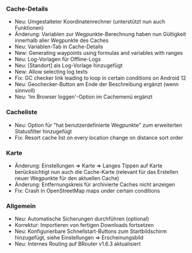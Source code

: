 ### Cache-Details

- Neu: Umgestalteter Koordinatenrechner (unterstützt nun auch Funktionen)
- Änderung: Variablen zur Wegpunkte-Berechnung haben nun Gültigkeit innerhalb aller Wegpunkte des Caches
- Neu: Variablen-Tab in Cache-Details
- New: Generating waypoints using formulas and variables with ranges
- Neu: Log-Vorlagen für Offline-Logs
- Neu: \[Standort\] als Log-Vorlage hinzugefügt
- New: Allow selecting log texts
- Fix: GC checker link leading to loop in certain conditions on Android 12
- Neu: Geochecker-Button am Ende der Beschreibung ergänzt (wenn sinnvoll)
- Neu: 'Im Browser loggen'-Option im Cachemenü ergänzt

### Cacheliste

- Neu: Option für "hat benutzerdefinierte Wegpunkte" zum erweiterten Statusfilter hinzugefügt
- Fix: Resort cache list on every location change on distance sort order

### Karte

- Änderung: Einstellungen => Karte => Langes Tippen auf Karte berücksichtigt nun auch die Cache-Karte (relevant für das Erstellen neuer Wegpunkte für den aktuellen Cache)
- Änderung: Entfernungskreis für archivierte Caches nicht anzeigen
- Fix: Crash in OpenStreetMap maps under certain conditions

### Allgemein

- Neu: Automatische Sicherungen durchführen (optional)
- Korrektur: Importieren von fertigen Downloads fortsetzen
- Neu: Konfigurierbare Schnellstart-Buttons zum Startbildschirm hinzugefügt, siehe Einstellungen => Erscheinungsbild
- Neu: Internes Routing auf BRouter v1.6.3 aktualisiert
